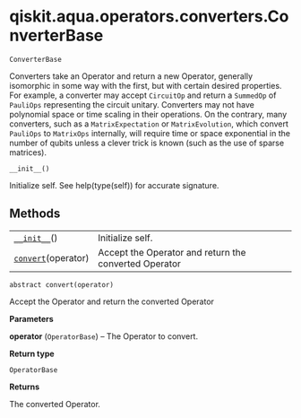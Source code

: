# qiskit.aqua.operators.converters.ConverterBase

<span id="undefined" />

`ConverterBase`

Converters take an Operator and return a new Operator, generally isomorphic in some way with the first, but with certain desired properties. For example, a converter may accept `CircuitOp` and return a `SummedOp` of `PauliOps` representing the circuit unitary. Converters may not have polynomial space or time scaling in their operations. On the contrary, many converters, such as a `MatrixExpectation` or `MatrixEvolution`, which convert `PauliOps` to `MatrixOps` internally, will require time or space exponential in the number of qubits unless a clever trick is known (such as the use of sparse matrices).

<span id="undefined" />

`__init__()`

Initialize self. See help(type(self)) for accurate signature.

## Methods

|                                                                                                                                         |                                                       |
| --------------------------------------------------------------------------------------------------------------------------------------- | ----------------------------------------------------- |
| [`__init__`](#qiskit.aqua.operators.converters.ConverterBase.__init__ "qiskit.aqua.operators.converters.ConverterBase.__init__")()      | Initialize self.                                      |
| [`convert`](#qiskit.aqua.operators.converters.ConverterBase.convert "qiskit.aqua.operators.converters.ConverterBase.convert")(operator) | Accept the Operator and return the converted Operator |

<span id="undefined" />

`abstract convert(operator)`

Accept the Operator and return the converted Operator

**Parameters**

**operator** (`OperatorBase`) – The Operator to convert.

**Return type**

`OperatorBase`

**Returns**

The converted Operator.
